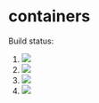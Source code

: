 # containers

Build status:

1. [![](https://github.com/adamzterenyi/containers/workflows/tests-fibonacci/badge.svg)](https://github.com/adamzterenyi/containers/actions?query=workflow%3Atests-fibonacci)
1. [![](https://github.com/adamzterenyi/containers/workflows/tests-range/badge.svg)](https://github.com/adamzterenyi/containers/actions?query=workflow%3Atests-range)
1. [![](https://github.com/adamzterenyi/containers/workflows/tests-BST/badge.svg)](https://github.com/adamzterenyi/containers/actions?query=workflow%3Atests-BST)
1. [![](https://github.com/adamzterenyi/containers/workflows/tests-BinaryTree/badge.svg)](https://github.com/adamzterenyi/containers/actions?query=workflow%3Atests-BinaryTree)
